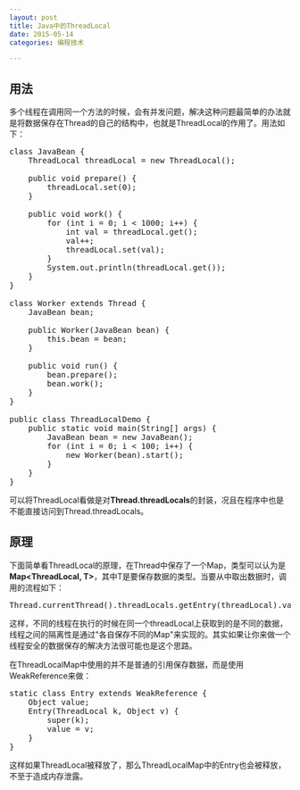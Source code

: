 ```yaml
---
layout: post
title: Java中的ThreadLocal
date: 2015-05-14
categories: 编程技术

---
```


## 用法

多个线程在调用同一个方法的时候，会有并发问题，解决这种问题最简单的办法就是将数据保存在Thread的自己的结构中，也就是ThreadLocal的作用了。用法如下：

<pre class="prettyprint">
class JavaBean {
    ThreadLocal<Integer> threadLocal = new ThreadLocal<Integer>();

    public void prepare() {
        threadLocal.set(0);
    }

    public void work() {
        for (int i = 0; i < 1000; i++) {
            int val = threadLocal.get();
            val++;
            threadLocal.set(val);
        }
        System.out.println(threadLocal.get());
    }
}

class Worker extends Thread {
    JavaBean bean;

    public Worker(JavaBean bean) {
        this.bean = bean;
    }

    public void run() {
        bean.prepare();
        bean.work();
    }
}

public class ThreadLocalDemo {
    public static void main(String[] args) {
        JavaBean bean = new JavaBean();
        for (int i = 0; i < 100; i++) {
            new Worker(bean).start();
        }
    }
}
</pre>

可以将ThreadLocal看做是对**Thread.threadLocals**的封装，况且在程序中也是不能直接访问到Thread.threadLocals。

## 原理

下面简单看ThreadLocal的原理，在Thread中保存了一个Map，类型可以认为是**Map\<ThreadLocal, T\>**，其中T是要保存数据的类型。当要从中取出数据时，调用的流程如下：

<pre class="prettyprint">
Thread.currentThread().threadLocals.getEntry(threadLocal).value
</pre>

这样，不同的线程在执行的时候在同一个threadLocal上获取到的是不同的数据，线程之间的隔离性是通过"各自保存不同的Map"来实现的。其实如果让你来做一个线程安全的数据保存的解决方法很可能也是这个思路。

在ThreadLocalMap中使用的并不是普通的引用保存数据，而是使用WeakReference来做：

<pre class="prettyprint">
static class Entry extends WeakReference<ThreadLocal> {
    Object value;
    Entry(ThreadLocal k, Object v) {
        super(k);
        value = v;
    }
}
</pre>

这样如果ThreadLocal被释放了，那么ThreadLocalMap中的Entry也会被释放，不至于造成内存泄露。